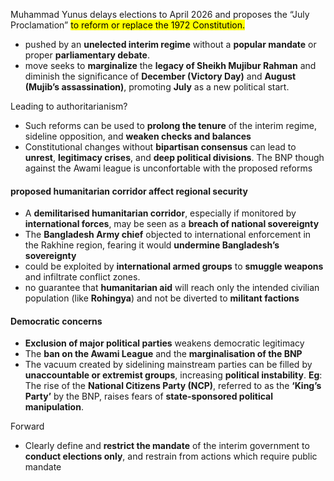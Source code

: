 Muhammad Yunus delays elections to April 2026 and proposes the “July Proclamation” <mark class="hltr-boom-bam">to reform or replace the 1972 Constitution.</mark>
- pushed by an **unelected interim regime** without a **popular mandate** or proper **parliamentary debate**.
- move seeks to **marginalize** the **legacy of Sheikh Mujibur Rahman** and diminish the significance of **December (Victory Day)** and **August (Mujib’s assassination)**, promoting **July** as a new political start.

Leading to authoritarianism?
- Such reforms can be used to **prolong the tenure** of the interim regime, sideline opposition, and **weaken checks and balances**
- Constitutional changes without **bipartisan consensus** can lead to **unrest**, **legitimacy crises**, and **deep political divisions**. The BNP though against the Awami league is unconfortable with the proposed reforms


#### **proposed humanitarian corridor affect regional security**
- A **demilitarised humanitarian corridor**, especially if monitored by **international forces**, may be seen as a **breach of national sovereignty**
- The **Bangladesh Army chief** objected to international enforcement in the Rakhine region, fearing it would **undermine Bangladesh’s sovereignty**
- could be exploited by **international armed groups** to **smuggle weapons** and infiltrate conflict zones.
- no guarantee that **humanitarian aid** will reach only the intended civilian population (like **Rohingya**) and not be diverted to **militant factions**

#### Democratic concerns

- **Exclusion of major political parties** weakens democratic legitimacy
- The **ban on the Awami League** and the **marginalisation of the BNP**
- The vacuum created by sidelining mainstream parties can be filled by **unaccountable or extremist groups**, increasing **political instability**. **Eg**: The rise of the **National Citizens Party (NCP)**, referred to as the **‘King’s Party’** by the BNP, raises fears of **state-sponsored political manipulation**.

Forward
- Clearly define and **restrict the mandate** of the interim government to **conduct elections only**, and restrain from actions which require public mandate
